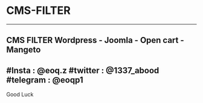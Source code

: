 # CMS-FILTER
-----------------------------------
CMS FILTER 
Wordpress - Joomla - Open cart - Mangeto
------------------------------------------
#Insta : @eoq.z
#twitter : @1337_abood
#telegram : @eoqp1
---------------------------------------
Good Luck 
